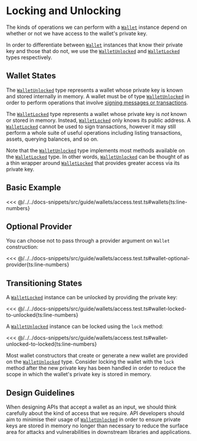 # Locking and Unlocking

The kinds of operations we can perform with a [`Wallet`](../../api/Account/Wallet.md) instance depend on
whether or not we have access to the wallet's private key.

In order to differentiate between [`Wallet`](../../api/Account/Wallet.md) instances that know their private key
and those that do not, we use the [`WalletUnlocked`](../../api/Account/WalletUnlocked.md) and [`WalletLocked`](../../api/Account/WalletLocked.md) types
respectively.

## Wallet States

The [`WalletUnlocked`](../../api/Account/WalletUnlocked.md) type represents a wallet whose private key is known and
stored internally in memory. A wallet must be of type [`WalletUnlocked`](../../api/Account/WalletUnlocked.md) in order
to perform operations that involve [signing messages or transactions](./signing.md).

The [`WalletLocked`](../../api/Account/WalletLocked.md) type represents a wallet whose private key is _not_ known or stored
in memory. Instead, [`WalletLocked`](../../api/Account/WalletLocked.md) only knows its public address. A [`WalletLocked`](../../api/Account/WalletLocked.md) cannot be
used to sign transactions, however it may still perform a whole suite of useful
operations including listing transactions, assets, querying balances, and so on.

Note that the [`WalletUnlocked`](../../api/Account/WalletUnlocked.md) type implements most methods available on the [`WalletLocked`](../../api/Account/WalletLocked.md)
type. In other words, [`WalletUnlocked`](../../api/Account/WalletUnlocked.md) can be thought of as a thin wrapper around [`WalletLocked`](../../api/Account/WalletLocked.md) that
provides greater access via its private key.

## Basic Example

<<< @/../../docs-snippets/src/guide/wallets/access.test.ts#wallets{ts:line-numbers}

## Optional Provider

You can choose not to pass through a provider argument on `Wallet` construction:

<<< @/../../docs-snippets/src/guide/wallets/access.test.ts#wallet-optional-provider{ts:line-numbers}

## Transitioning States

A [`WalletLocked`](../../api/Account/WalletLocked.md) instance can be unlocked by providing the private key:

<<< @/../../docs-snippets/src/guide/wallets/access.test.ts#wallet-locked-to-unlocked{ts:line-numbers}

A [`WalletUnlocked`](../../api/Account/WalletUnlocked.md) instance can be locked using the `lock` method:

<<< @/../../docs-snippets/src/guide/wallets/access.test.ts#wallet-unlocked-to-locked{ts:line-numbers}

Most wallet constructors that create or generate a new wallet are provided on
the [`WalletUnlocked`](../../api/Account/WalletUnlocked.md) type. Consider locking the wallet with the `lock` method after the new private
key has been handled in order to reduce the scope in which the wallet's private
key is stored in memory.

## Design Guidelines

When designing APIs that accept a wallet as an input, we should think carefully
about the kind of access that we require. API developers should aim to minimise
their usage of [`WalletUnlocked`](../../api/Account/WalletUnlocked.md) in order to ensure private keys are stored in
memory no longer than necessary to reduce the surface area for attacks and
vulnerabilities in downstream libraries and applications.

